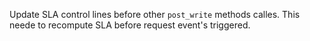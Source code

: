 Update SLA control lines before other `post_write` methods calles.
This neede to recompute SLA before request event's triggered.
